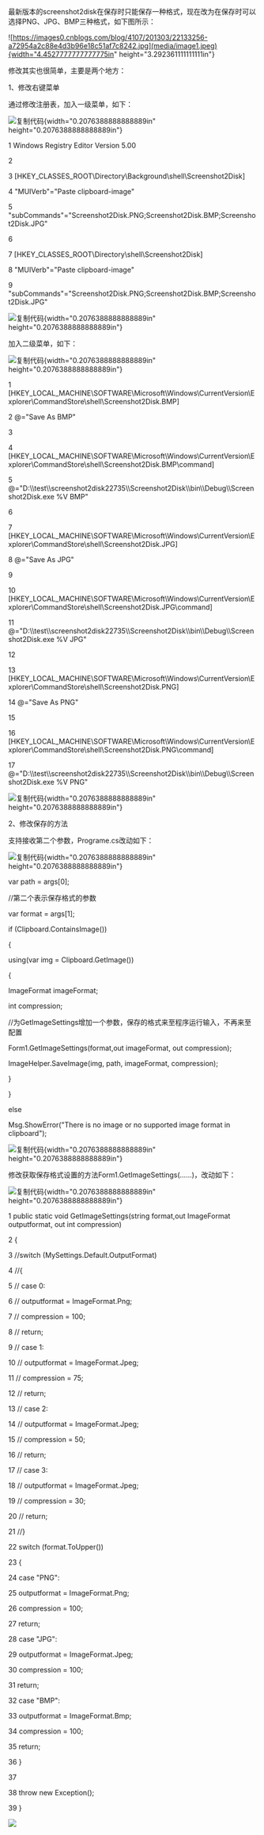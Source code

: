 最新版本的screenshot2disk在保存时只能保存一种格式，现在改为在保存时可以选择PNG、JPG、BMP三种格式，如下图所示：

![https://images0.cnblogs.com/blog/4107/201303/22133256-a72954a2c88e4d3b96e18c51af7c8242.jpg](media/image1.jpeg){width="4.4527777777777775in"
height="3.292361111111111in"}

修改其实也很简单，主要是两个地方：

1、修改右键菜单

通过修改注册表，加入一级菜单，如下：

![复制代码](media/image2.gif){width="0.2076388888888889in"
height="0.2076388888888889in"}

1 Windows Registry Editor Version 5.00

2

3 \[HKEY\_CLASSES\_ROOT\\Directory\\Background\\shell\\Screenshot2Disk\]

4 \"MUIVerb\"=\"Paste clipboard-image\"

5
\"subCommands\"=\"Screenshot2Disk.PNG;Screenshot2Disk.BMP;Screenshot2Disk.JPG\"

6

7 \[HKEY\_CLASSES\_ROOT\\Directory\\shell\\Screenshot2Disk\]

8 \"MUIVerb\"=\"Paste clipboard-image\"

9
\"subCommands\"=\"Screenshot2Disk.PNG;Screenshot2Disk.BMP;Screenshot2Disk.JPG\"

![复制代码](media/image2.gif){width="0.2076388888888889in"
height="0.2076388888888889in"}

加入二级菜单，如下：

![复制代码](media/image2.gif){width="0.2076388888888889in"
height="0.2076388888888889in"}

1
\[HKEY\_LOCAL\_MACHINE\\SOFTWARE\\Microsoft\\Windows\\CurrentVersion\\Explorer\\CommandStore\\shell\\Screenshot2Disk.BMP\]

2 @=\"Save As BMP\"

3

4
\[HKEY\_LOCAL\_MACHINE\\SOFTWARE\\Microsoft\\Windows\\CurrentVersion\\Explorer\\CommandStore\\shell\\Screenshot2Disk.BMP\\command\]

5
@=\"D:\\\\test\\\\screenshot2disk22735\\\\Screenshot2Disk\\\\bin\\\\Debug\\\\Screenshot2Disk.exe
%V BMP\"

6

7
\[HKEY\_LOCAL\_MACHINE\\SOFTWARE\\Microsoft\\Windows\\CurrentVersion\\Explorer\\CommandStore\\shell\\Screenshot2Disk.JPG\]

8 @=\"Save As JPG\"

9

10
\[HKEY\_LOCAL\_MACHINE\\SOFTWARE\\Microsoft\\Windows\\CurrentVersion\\Explorer\\CommandStore\\shell\\Screenshot2Disk.JPG\\command\]

11
@=\"D:\\\\test\\\\screenshot2disk22735\\\\Screenshot2Disk\\\\bin\\\\Debug\\\\Screenshot2Disk.exe
%V JPG\"

12

13
\[HKEY\_LOCAL\_MACHINE\\SOFTWARE\\Microsoft\\Windows\\CurrentVersion\\Explorer\\CommandStore\\shell\\Screenshot2Disk.PNG\]

14 @=\"Save As PNG\"

15

16
\[HKEY\_LOCAL\_MACHINE\\SOFTWARE\\Microsoft\\Windows\\CurrentVersion\\Explorer\\CommandStore\\shell\\Screenshot2Disk.PNG\\command\]

17
@=\"D:\\\\test\\\\screenshot2disk22735\\\\Screenshot2Disk\\\\bin\\\\Debug\\\\Screenshot2Disk.exe
%V PNG\"

![复制代码](media/image2.gif){width="0.2076388888888889in"
height="0.2076388888888889in"}

2、修改保存的方法

支持接收第二个参数，Programe.cs改动如下：

![复制代码](media/image2.gif){width="0.2076388888888889in"
height="0.2076388888888889in"}

var path = args\[0\];

//第二个表示保存格式的参数

var format = args\[1\];

if (Clipboard.ContainsImage())

{

using(var img = Clipboard.GetImage())

{

ImageFormat imageFormat;

int compression;

//为GetImageSettings增加一个参数，保存的格式来至程序运行输入，不再来至配置

Form1.GetImageSettings(format,out imageFormat, out compression);

ImageHelper.SaveImage(img, path, imageFormat, compression);

}

}

else

Msg.ShowError(\"There is no image or no supported image format in
clipboard\");

![复制代码](media/image2.gif){width="0.2076388888888889in"
height="0.2076388888888889in"}

修改获取保存格式设置的方法Form1.GetImageSettings(\...\...)，改动如下：

![复制代码](media/image2.gif){width="0.2076388888888889in"
height="0.2076388888888889in"}

1 public static void GetImageSettings(string format,out ImageFormat
outputformat, out int compression)

2 {

3 //switch (MySettings.Default.OutputFormat)

4 //{

5 // case 0:

6 // outputformat = ImageFormat.Png;

7 // compression = 100;

8 // return;

9 // case 1:

10 // outputformat = ImageFormat.Jpeg;

11 // compression = 75;

12 // return;

13 // case 2:

14 // outputformat = ImageFormat.Jpeg;

15 // compression = 50;

16 // return;

17 // case 3:

18 // outputformat = ImageFormat.Jpeg;

19 // compression = 30;

20 // return;

21 //}

22 switch (format.ToUpper())

23 {

24 case \"PNG\":

25 outputformat = ImageFormat.Png;

26 compression = 100;

27 return;

28 case \"JPG\":

29 outputformat = ImageFormat.Jpeg;

30 compression = 100;

31 return;

32 case \"BMP\":

33 outputformat = ImageFormat.Bmp;

34 compression = 100;

35 return;

36 }

37

38 throw new Exception();

39 }

![](https://github.com/yida-lxw/blog/blob/master/20180207/images/image3.png)